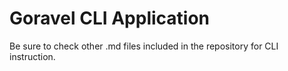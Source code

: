 # Goravel CLI Application

Be sure to check other .md files included in the repository for CLI instruction.
